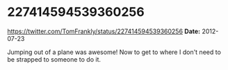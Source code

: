 # 227414594539360256
https://twitter.com/TomFrankly/status/227414594539360256
**Date:** 2012-07-23

Jumping out of a plane was awesome! Now to get to where I don't need to be strapped to someone to do it.
